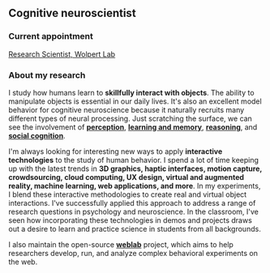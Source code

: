 ## Cognitive neuroscientist

### Current appointment

[Research Scientist, Wolpert Lab](https://wolpertlab.neuroscience.columbia.edu)

### About my research

I study how humans learn to **skillfully interact with objects**. The ability to manipulate objects is essential in our daily lives. It's also an excellent model behavior for cognitive neuroscience because it naturally recruits many different types of neural processing. Just scratching the surface, we can see the involvement of <a href="javascript:void(0)" data-toggle="tooltip" title="" data-html="true" data-original-title="&bull; 3D shape analysis<br>&bull; object recognition<br>&bull; haptic feedback<br>&bull; multisensory integration"><b>perception</b></a>, <a href="javascript:void(0)" data-toggle="tooltip" title="" data-html="true" data-original-title="&bull; generalization<br>&bull; prediction errors<br>&bull; cost functions<br>&bull; representational formats"><b>learning and memory</b></a>, <a href="javascript:void(0)" data-toggle="tooltip" title="" data-html="true" data-original-title="&bull; sequential planning<br>&bull; intuitive physics<br>&bull; tool use & design"><b>reasoning</b></a>, and <a href="javascript:void(0)" data-toggle="tooltip" title="" data-html="true" data-original-title="&bull; action understanding<br>&bull; gesture & pantomime"><b>social cognition</b></a>.

I'm always looking for interesting new ways to apply **interactive technologies** to the study of human behavior. I spend a lot of time keeping up with the latest trends in **3D graphics, haptic interfaces, motion capture, crowdsourcing, cloud computing, UX design, virtual and augmented reality, machine learning, web applications, and more**. In my experiments, I blend these interactive methodologies to create real and virtual object interactions. I've successfully applied this approach to address a range of research questions in psychology and neuroscience. In the classroom, I've seen how incorporating these technologies in demos and projects draws out a desire to learn and practice science in students from all backgrounds.

I also maintain the open-source <b><a href="https://www.github.com/EvanCesanek/weblab" target="_blank">weblab</a></b> project, which aims to help researchers develop, run, and analyze complex behavioral experiments on the web.
